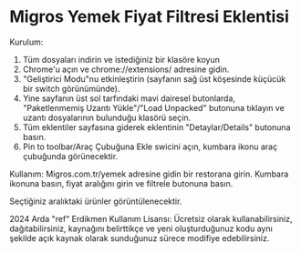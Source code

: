 # Migros Yemek Fiyat Filtresi Eklentisi


Kurulum:
1. Tüm dosyaları indirin ve istediğiniz bir klasöre koyun
2. Chrome'u açın ve chrome://extensions/ adresine gidin.
3. "Geliştirici Modu"nu etkinleştirin (sayfanın sağ üst köşesinde küçücük bir switch görünümünde).
4. Yine sayfanın üst sol tarfındaki mavi dairesel butonlarda, "Paketlenmemiş Uzantı Yükle"/"Load Unpacked" butonuna tıklayın ve uzantı dosyalarının bulunduğu klasörü seçin.
5. Tüm eklentiler sayfasına giderek eklentinin "Detaylar/Details" butonuna basın.
6. Pin to toolbar/Araç Çubuğuna Ekle swicini açın, kumbara ikonu araç çubuğunda görünecektir.


Kullanım:
Migros.com.tr/yemek adresine gidin bir restorana girin.
Kumbara ikonuna basın, fiyat aralığını girin ve filtrele butonuna basın.

Seçtiğiniz aralıktaki ürünler görüntülenecektir.

2024 Arda "ref" Erdikmen
Kullanım Lisansı: Ücretsiz olarak kullanabilirsiniz, dağıtabilirsiniz, kaynağını belirttikçe ve yeni oluşturduğunuz kodu aynı şekilde açık kaynak olarak sunduğunuz sürece modifiye edebilirsiniz. 
